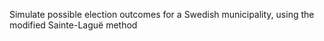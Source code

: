 Simulate possible election outcomes for a Swedish municipality, using the modified Sainte-Laguë method
